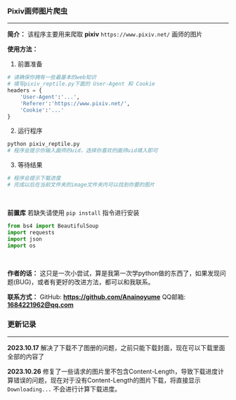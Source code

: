 ### Pixiv画师图片爬虫
---
**简介：**
该程序主要用来爬取 **pixiv** `https://www.pixiv.net/` 画师的图片

**使用方法：**
1. 前置准备
```python
# 请确保你拥有一些最基本的web知识
# 填写pixiv_reptile.py下面的 User-Agent 和 Cookie
headers = {
    'User-Agent':'...',
    'Referer':'https://www.pixiv.net/',
    'Cookie':'...'
}
```
2. 运行程序
```python
python pixiv_reptile.py
# 程序会提示你输入画师的uid，选择你喜欢的画师uid填入即可
```
3. 等待结果
```python
# 程序会提示下载进度
# 完成以后在当前文件夹的image文件夹内可以找到你要的图片
```
<br>

**前置库**
若缺失请使用 `pip install` 指令进行安装
```python
from bs4 import BeautifulSoup
import requests
import json
import os
```
<br>

**作者的话：**
这只是一次小尝试，算是我第一次学python做的东西了，如果发现问题(BUG)，或者有更好的改进方法，都可以和我联系。

**联系方式：**
GitHub: **https://github.com/Anainoyume**
QQ邮箱: **1684221962@qq.com**

### 更新记录
---
**2023.10.17**
解决了下载不了图册的问题，之前只能下载封面，现在可以下载里面全部的内容了

**2023.10.26**
修复了一些请求的图片里不包含Content-Length，导致下载进度计算错误的问题，现在对于没有Content-Length的图片下载，将直接显示 `Downloading...` 不会进行计算下载进度。